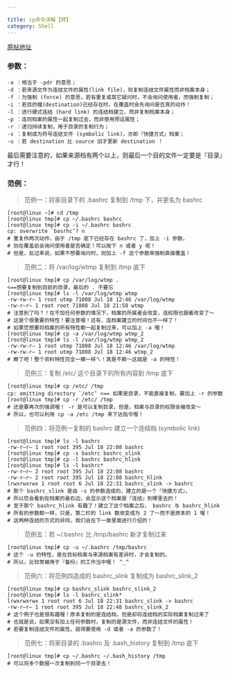 ```yaml
---

title: cp命令详解【转】
category: Shell
---
```

[原帖地址](http://www.linuxso.com/command/cp.html)

### 参数：

	-a ：相当于 -pdr 的意思；
	-d ：若来源文件为连结文件的属性(link file)，则复制连结文件属性而非档案本身；
	-f ：为强制 (force) 的意思，若有重复或其它疑问时，不会询问使用者，而强制复制；
	-i ：若目的檔(destination)已经存在时，在覆盖时会先询问是否真的动作！
	-l ：进行硬式连结 (hard link) 的连结档建立，而非复制档案本身；
	-p ：连同档案的属性一起复制过去，而非使用预设属性；
	-r ：递归持续复制，用于目录的复制行为；
	-s ：复制成为符号连结文件 (symbolic link)，亦即『快捷方式』档案；
	-u ：若 destination 比 source 旧才更新 destination ！

最后需要注意的，如果来源档有两个以上，则最后一个目的文件一定要是『目录』才行！


### 范例：

> 范例一：将家目录下的 .bashrc 复制到 /tmp 下，并更名为 bashrc

	[root@linux ~]# cd /tmp
	[root@linux tmp]# cp ~/.bashrc bashrc
	[root@linux tmp]# cp -i ~/.bashrc bashrc
	cp: overwrite `basrhc’? n
	# 重复作两次动作，由于 /tmp 底下已经存在 bashrc 了，加上 -i 参数，
	# 则在覆盖前会询问使用者是否确定！可以按下 n 或者 y 呢！
	# 但是，反过来说，如果不想要询问时，则加上 -f 这个参数来强制直接覆盖！

> 范例二：将 /var/log/wtmp 复制到 /tmp 底下

	[root@linux tmp]# cp /var/log/wtmp .
	<==想要复制到目前的目录，最后的 . 不要忘
	[root@linux tmp]# ls -l /var/log/wtmp wtmp
	-rw-rw-r– 1 root utmp 71808 Jul 18 12:46 /var/log/wtmp
	-rw-r–r– 1 root root 71808 Jul 18 21:58 wtmp
	# 注意到了吗？！在不加任何参数的情况下，档案的所属者会改变，连权限也跟着改变了～
	# 这是个很重要的特性！要注意喔！还有，连档案建立的时间也不一样了！
	# 如果您想要将档案的所有特性都一起复制过来，可以加上 -a 喔！
	[root@linux tmp]# cp -a /var/log/wtmp wtmp_2
	[root@linux tmp]# ls -l /var/log/wtmp wtmp_2
	-rw-rw-r– 1 root utmp 71808 Jul 18 12:46 /var/log/wtmp
	-rw-rw-r– 1 root utmp 71808 Jul 18 12:46 wtmp_2
	# 瞭了吧！整个资料特性完全一模一样ㄟ！真是不赖～这就是 -a 的特性！

> 范例三：复制 /etc/ 这个目录下的所有内容到 /tmp 底下

	[root@linux tmp]# cp /etc/ /tmp
	cp: omitting directory `/etc’ <== 如果是目录，不能直接复制，要加上 -r 的参数
	[root@linux tmp]# cp -r /etc/ /tmp
	# 还是要再次的强调喔！ -r 是可以复制目录，但是，档案与目录的权限会被改变～
	# 所以，也可以利用 cp -a /etc /tmp 来下达指令喔！

> 范例四：将范例一复制的 bashrc 建立一个连结档 (symbolic link)

	[root@linux tmp]# ls -l bashrc
	-rw-r–r– 1 root root 395 Jul 18 22:08 bashrc
	[root@linux tmp]# cp -s bashrc bashrc_slink
	[root@linux tmp]# cp -l bashrc bashrc_hlink
	[root@linux tmp]# ls -l bashrc*
	-rw-r–r– 2 root root 395 Jul 18 22:08 bashrc
	-rw-r–r– 2 root root 395 Jul 18 22:08 bashrc_hlink
	lrwxrwxrwx 1 root root 6 Jul 18 22:31 bashrc_slink -> bashrc
	# 那个 bashrc_slink 是由 -s 的参数造成的，建立的是一个『快捷方式』，
	# 所以您会看到在档案的最右边，会显示这个档案是『连结』到哪里去的！
	# 至于那个 bashrc_hlink 有趣了！建立了这个档案之后， bashrc 与 bashrc_hlink
	# 所有的参数都一样，只是，第二栏的 link 数改变成为 2 了～而不是原本的 1 喔！
	# 这两种连结的方式的异同，我们会在下一章里面进行介绍的！

> 范例五：若 ~/.bashrc 比 /tmp/bashrc 新才复制过来

	[root@linux tmp]# cp -u ~/.bashrc /tmp/bashrc
	# 这个 -u 的特性，是在目标档案与来源档案有差异时，才会复制的。
	# 所以，比较常被用于『备份』的工作当中喔！ ^_^

> 范例六：将范例四造成的 bashrc_slink 复制成为 bashrc_slink_2

	[root@linux tmp]# cp bashrc_slink bashrc_slink_2
	[root@linux tmp]# ls -l bashrc_slink*
	lrwxrwxrwx 1 root root 6 Jul 18 22:31 bashrc_slink -> bashrc
	-rw-r–r– 1 root root 395 Jul 18 22:48 bashrc_slink_2
	# 这个例子也是很有趣喔！原本复制的是连结档，但是却将连结档的实际档案复制过来了
	# 也就是说，如果没有加上任何参数时，复制的是源文件，而非连结文件的属性！
	# 若要复制连结文件的属性，就得要使用 -d 或者 -a 的参数了！

> 范例七：将家目录的 .bashrc 及 .bash_history 复制到 /tmp 底下

	[root@linux tmp]# cp ~/.bashrc ~/.bash_history /tmp
	# 可以将多个数据一次复制到同一个目录去！

